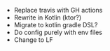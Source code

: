 - Replace travis with GH actions
- Rewrite in Kotlin (ktor?)
- Migrate to kotlin gradle DSL?
- Do config purely with env files
- Change to LF
